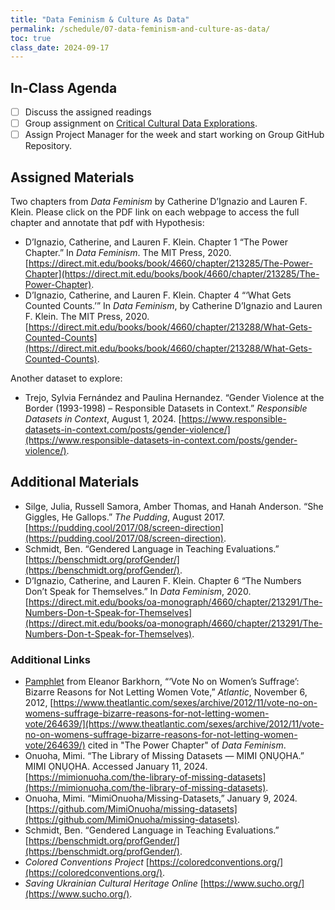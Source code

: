 ```yaml
---
title: "Data Feminism & Culture As Data"
permalink: /schedule/07-data-feminism-and-culture-as-data/
toc: true
class_date: 2024-09-17
---
```


## In-Class Agenda

- [ ] Discuss the assigned readings
- [ ] Group assignment on [Critical Cultural Data Explorations]({{site.baseurl}}/critical-cultural-data-explorations/).
- [ ] Assign Project Manager for the week and start working on Group GitHub Repository.

## Assigned Materials

Two chapters from *Data Feminism* by Catherine D’Ignazio and Lauren F. Klein. Please click on the PDF link on each webpage to access the full chapter and annotate that pdf with Hypothesis:

- D’Ignazio, Catherine, and Lauren F. Klein. Chapter 1 “The Power Chapter.” In *Data Feminism*. The MIT Press, 2020. [https://direct.mit.edu/books/book/4660/chapter/213285/The-Power-Chapter](https://direct.mit.edu/books/book/4660/chapter/213285/The-Power-Chapter).
- D’Ignazio, Catherine, and Lauren F. Klein. Chapter 4 “‘What Gets Counted Counts.’” In *Data Feminism*, by Catherine D’Ignazio and Lauren F. Klein. The MIT Press, 2020. [https://direct.mit.edu/books/book/4660/chapter/213288/What-Gets-Counted-Counts](https://direct.mit.edu/books/book/4660/chapter/213288/What-Gets-Counted-Counts).

Another dataset to explore:

- Trejo, Sylvia Fernández and Paulina Hernandez. “Gender Violence at the Border (1993-1998) – Responsible Datasets in Context.” *Responsible Datasets in Context*, August 1, 2024. [https://www.responsible-datasets-in-context.com/posts/gender-violence/](https://www.responsible-datasets-in-context.com/posts/gender-violence/).

## Additional Materials

- Silge, Julia, Russell Samora, Amber Thomas, and Hanah Anderson. “She Giggles, He Gallops.” *The Pudding*, August 2017. [https://pudding.cool/2017/08/screen-direction](https://pudding.cool/2017/08/screen-direction).
- Schmidt, Ben. “Gendered Language in Teaching Evaluations.” [https://benschmidt.org/profGender/](https://benschmidt.org/profGender/).
- D’Ignazio, Catherine, and Lauren F. Klein. Chapter 6 “The Numbers Don’t Speak for Themselves.” In *Data Feminism*, 2020. [https://direct.mit.edu/books/oa-monograph/4660/chapter/213291/The-Numbers-Don-t-Speak-for-Themselves](https://direct.mit.edu/books/oa-monograph/4660/chapter/213291/The-Numbers-Don-t-Speak-for-Themselves).

### Additional Links

- [Pamphlet](https://cdn.theatlantic.com/media/mt/hua_hsu/barkhorn_womenvoters1.jpg) from Eleanor Barkhorn, “‘Vote No on Women’s Suffrage’: Bizarre Reasons for Not Letting Women Vote,” *Atlantic*, November 6, 2012, [https://www.theatlantic.com/sexes/archive/2012/11/vote-no-on-womens-suffrage-bizarre-reasons-for-not-letting-women-vote/264639/](https://www.theatlantic.com/sexes/archive/2012/11/vote-no-on-womens-suffrage-bizarre-reasons-for-not-letting-women-vote/264639/) cited in "The Power Chapter" of *Data Feminism*.
- Onuoha, Mimi. “The Library of Missing Datasets — MIMI ỌNỤỌHA.” MIMI   ỌNỤỌHA. Accessed January 11, 2024. [https://mimionuoha.com/the-library-of-missing-datasets](https://mimionuoha.com/the-library-of-missing-datasets).
- Onuoha, Mimi. “MimiOnuoha/Missing-Datasets,” January 9, 2024. [https://github.com/MimiOnuoha/missing-datasets](https://github.com/MimiOnuoha/missing-datasets).
- Schmidt, Ben. “Gendered Language in Teaching Evaluations.” [https://benschmidt.org/profGender/](https://benschmidt.org/profGender/).
- *Colored Conventions Project* [https://coloredconventions.org/](https://coloredconventions.org/).
- *Saving Ukrainian Cultural Heritage Online* [https://www.sucho.org/](https://www.sucho.org/).